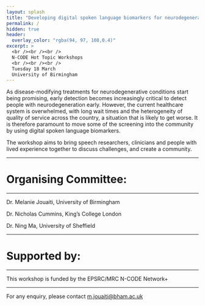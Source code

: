 ```yaml
---
layout: splash
title: "Developing digital spoken language biomarkers for neurodegeneration"
permalink: /
hidden: true
header:
  overlay_color: "rgba(94, 97, 108,0.4)"
excerpt: >
  <br /><br /><br /> 
  N-CODE Hot Topic Workshops 
  <br /><br /><br /> 
  Tuesday 18 March
  University of Birmingham
---
```


As disease-modifying treatments for neurodegenerative conditions start being promising, early detection becomes increasingly critical to detect people with neurodegeneration early. However, the current healthcare system is overwhelmed, with long wait times and the heterogeneity of quality of service across the country, a situation that is likely to get worse. It is therefore paramount to move some of the screening into the community by using digital spoken language biomarkers.

The workshop aims to bring speech researchers, clinicians and people with lived experience together to discuss challenges, and create a community.

--- 
# Organising Committee: 
---
Dr. Melanie Jouaiti, University of Birmingham

Dr. Nicholas Cummins, King’s College London

Dr. Ning Ma, University of Sheffield

---
# Supported by:
---
This workshop is funded by the EPSRC/MRC N-CODE Network+

---
<p>For any enquiry, please contact <a href="mailto:m.jouaiti@bham.ac.uk">m.jouaiti@bham.ac.uk</a>
</p>
